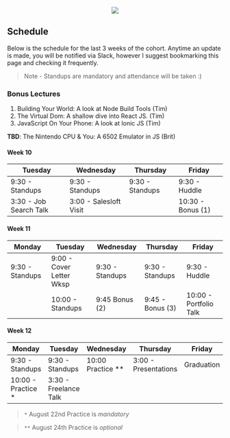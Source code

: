 <p align="center"><img src="http://i.imgur.com/9ocXSbz.jpg" /></p>

## Schedule

Below is the schedule for the last 3 weeks of the cohort. Anytime an update is made, you will be notified via Slack, however I suggest bookmarking this page and checking it frequently.

> Note - Standups are mandatory and attendance will be taken :)


### Bonus Lectures

1. Building Your World: A look at Node Build Tools (Tim) 
2. The Virtual Dom: A shallow dive into React JS. (Tim)
3. JavaScript On Your Phone: A look at Ionic JS (Tim)

**TBD**: The Nintendo CPU & You: A 6502 Emulator in JS (Brit)


#### Week 10

| Tuesday                      | Wednesday                | Thursday          | Friday            |
| ---------------------------- | ------------------------ | ------------------| ----------------- |
| 9:30 - Standups              | 9:30 - Standups          | 9:30 - Standups   | 9:30 - Huddle     |
| 3:30 - Job Search Talk       | 3:00 - Salesloft Visit   |                   | 10:30 - Bonus (1) |


#### Week 11

| Monday           |  Tuesday                 | Wednesday       | Thursday                 | Friday                 |
| ---------------- | -------------------------| --------------- | ------------------------ | ---------------------- |
| 9:30 - Standups  | 9:00 - Cover Letter Wksp | 9:30 - Standups | 9:30 - Standups          | 9:30 - Huddle          |
|                  | 10:00 - Standups         | 9:45 Bonus (2)  | 9:45 - Bonus (3)         | 10:00 - Portfolio Talk |


#### Week 12

| Monday              | Tuesday               | Wednesday         | Thursday               | Friday             |
| ------------------- | --------------------- | ----------------- | ---------------------- | ------------------ |
| 9:30 - Standups     | 9:30 - Standups       | 10:00 Practice ** |  3:00 - Presentations  | Graduation         |
| 10:00 - Practice *  | 3:30 - Freelance Talk |                   |                        |                    |

> `*` August 22nd Practice is _mandatory_

> `**` August 24th Practice is _optional_

